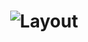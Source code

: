 <h1 align="center">
  <img alt="Layout" src="https://res.cloudinary.com/dbdv7jazw/image/upload/v1612998574/Screenshot_1612998489_zyoccy.png">
</h1>